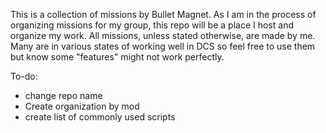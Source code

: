 This is a collection of missions by Bullet Magnet. As I am in the process of organizing missions for my group, this repo will be a place I host and organize my work. All missions, unless stated otherwise, are made by me. Many are in various states of working well in DCS so feel free to use them but know some "features" might not work perfectly. 


To-do: 
* change repo name 
* Create organization by mod
* create list of commonly used scripts 